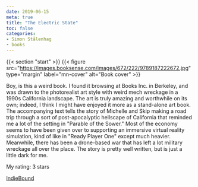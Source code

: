 ```yaml
---
date: 2019-06-15
meta: true
title: "The Electric State"
toc: false
categories:
- Simon Stålenhag
- books
---
```


{{< section "start" >}}
{{< figure src="https://images.booksense.com/images/672/222/9789187222672.jpg" type="margin" label="mn-cover" alt="Book cover" >}}

Boy, is this a weird book. I found it browsing at Books Inc. in Berkeley, and was drawn to the photorealist art style with weird mech wreckage in a 1990s California landscape. The art is truly amazing and worthwhile on its own; indeed, I think I might have enjoyed it more as a stand-alone art book. The accompanying text tells the story of Michelle and Skip making a road trip through a sort of post-apocalyptic hellscape of California that reminded me a lot of the setting in "Parable of the Sower." Most of the economy seems to have been given over to supporting an immersive virtual reality simulation, kind of like in "Ready Player One" except much heavier. Meanwhile, there has been a drone-based war that has left a lot military wreckage all over the place. The story is pretty well written, but is just a little dark for me.

My rating: 3 stars  

[IndieBound](https://www.indiebound.org/book/9789187222672)

